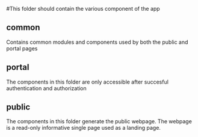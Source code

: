 #This folder should contain the various component of the app

## common 
Contains common modules and components used by both the public and portal pages

## portal
The components in this folder are only accessible after succesful authentication and authorization

## public
The components in this folder generate the public webpage. The webpage is a read-only informative single page used as a landing page.


